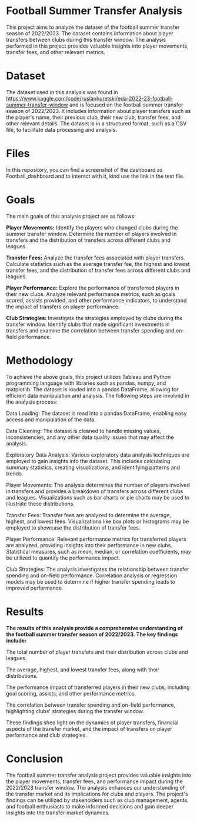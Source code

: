 # Football Summer Transfer Analysis


This project aims to analyze the dataset of the football summer transfer season of 2022/2023. The dataset contains information about player transfers between clubs during this transfer window. The analysis performed in this project provides valuable insights into player movements, transfer fees, and other relevant metrics.


# Dataset

The dataset used in this analysis was found in https://www.kaggle.com/code/ruslanhuretski/eda-2022-23-football-summer-transfer-window and is focused on the football summer transfer season of 2022/2023. It includes information about player transfers such as the player's name, their previous club, their new club, transfer fees, and other relevant details. The dataset is in a structured format, such as a CSV file, to facilitate data processing and analysis.

# Files

In this repository, you can find a screenshot of the dashboard as Football_dashboard and to interact with it, kind use the link in the text file.


# Goals

The main goals of this analysis project are as follows:

**Player Movements:** Identify the players who changed clubs during the summer transfer window. Determine the number of players involved in transfers and the distribution of transfers across different clubs and leagues.

**Transfer Fees:** Analyze the transfer fees associated with player transfers. Calculate statistics such as the average transfer fee, the highest and lowest transfer fees, and the distribution of transfer fees across different clubs and leagues.

**Player Performance:** Explore the performance of transferred players in their new clubs. Analyze relevant performance metrics, such as goals scored, assists provided, and other performance indicators, to understand the impact of transfers on player performance.

**Club Strategies:** Investigate the strategies employed by clubs during the transfer window. Identify clubs that made significant investments in transfers and examine the correlation between transfer spending and on-field performance.

# Methodology

To achieve the above goals, this project utilizes Tableau and Python programming language with libraries such as pandas, numpy, and matplotlib. The dataset is loaded into a pandas DataFrame, allowing for efficient data manipulation and analysis. The following steps are involved in the analysis process:

Data Loading: The dataset is read into a pandas DataFrame, enabling easy access and manipulation of the data.

Data Cleaning: The dataset is cleaned to handle missing values, inconsistencies, and any other data quality issues that may affect the analysis.

Exploratory Data Analysis: Various exploratory data analysis techniques are employed to gain insights into the dataset. This includes calculating summary statistics, creating visualizations, and identifying patterns and trends.

Player Movements: The analysis determines the number of players involved in transfers and provides a breakdown of transfers across different clubs and leagues. Visualizations such as bar charts or pie charts may be used to illustrate these distributions.

Transfer Fees: Transfer fees are analyzed to determine the average, highest, and lowest fees. Visualizations like box plots or histograms may be employed to showcase the distribution of transfer fees.

Player Performance: Relevant performance metrics for transferred players are analyzed, providing insights into their performance in new clubs. Statistical measures, such as mean, median, or correlation coefficients, may be utilized to quantify the performance impact.

Club Strategies: The analysis investigates the relationship between transfer spending and on-field performance. Correlation analysis or regression models may be used to determine if higher transfer spending leads to improved performance.

# Results


**The results of this analysis provide a comprehensive understanding of the football summer transfer season of 2022/2023. The key findings include:**

The total number of player transfers and their distribution across clubs and leagues.


The average, highest, and lowest transfer fees, along with their distributions.


The performance impact of transferred players in their new clubs, including goal scoring, assists, and other performance metrics.


The correlation between transfer spending and on-field performance, highlighting clubs' strategies during the transfer window.


These findings shed light on the dynamics of player transfers, financial aspects of the transfer market, and the impact of transfers on player performance and club strategies.

# Conclusion

The football summer transfer analysis project provides valuable insights into the player movements, transfer fees, and performance impact during the 2022/2023 transfer window. The analysis enhances our understanding of the transfer market and its implications for clubs and players. The project's findings can be utilized by stakeholders such as club management, agents, and football enthusiasts to make informed decisions and gain deeper insights into the transfer market dynamics.